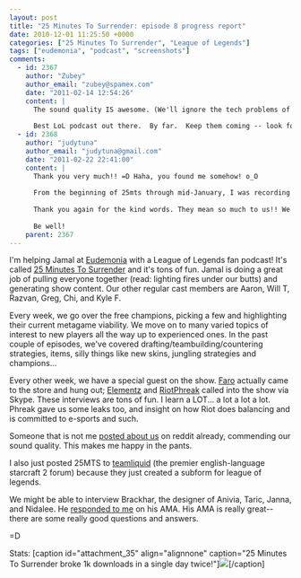 ```yaml
---
layout: post
title: "25 Minutes To Surrender: episode 8 progress report"
date: 2010-12-01 11:25:50 +0000
categories: ["25 Minutes To Surrender", "League of Legends"]
tags: ["eudemonia", "podcast", "screenshots"]
comments:
  - id: 2367
    author: "Zubey"
    author_email: "zubey@spamex.com"
    date: "2011-02-14 12:54:26"
    content: |
      The sound quality IS awesome. (We'll ignore the tech problems of the Dan Dinh episode)
      
      Best LoL podcast out there.  By far.  Keep them coming -- look forward to them every week.
  - id: 2368
    author: "judytuna"
    author_email: "judytuna@gmail.com"
    date: "2011-02-22 22:41:00"
    content: |
      Thank you very much!! =D Haha, you found me somehow! o_O
      
      From the beginning of 25mts through mid-January, I was recording on my laptop (using the onboard mic D:), which is a macbook pro. So I was using osx, and Audacity (an awesome program). Ever since we started streaming, though, I've been using the same laptop, but with windows7 in bootcamp. I'm still using Audacity, but I haven't fiddled with the sound settings on the Windows install enough, because the mic appears to be picking up more background noise. =( It sucks because it's the same hardware... so I apologize for the sound quality of the last few episodes. We're hoping to pick up some better equipment soon. 
      
      Thank you again for the kind words. They mean so much to us!! We never thought that people would actually tune in every week, but it's happening!! And podcast team member Chi just got hired by Riot, so we're gonna have an insider's look at LoL soon =) It's really exciting to be a part of, and I'm glad you're here to support =D =D
      
      Be well!
    parent: 2367
---
```


I'm helping Jamal at [Eudemonia](http://community.eudemonia.net) with a League of Legends fan podcast! It's called [25 Minutes To Surrender](http://25minstosurrender.podomatic.com) and it's tons of fun. Jamal is doing a great job of pulling everyone together (read: lighting fires under our butts) and generating show content. Our other regular cast members are Aaron, Will T, Razvan, Greg, Chi, and Kyle F. 

Every week, we go over the free champions, picking a few and highlighting their current metagame viability. We move on to many varied topics of interest to new players all the way up to experienced ones. In the past couple of episodes, we've covered drafting/teambuilding/countering strategies, items, silly things like new skins, jungling strategies and champions...

Every other week, we have a special guest on the show. [Faro](http://www.youtube.com/leaguetopten) actually came to the store and hung out; [Elementz](http://www.reignofelementz.com) and [RiotPhreak](http://www.youtube.com/riotgamesinc) called into the show via Skype. These interviews are tons of fun. I learn a LOT... a lot a lot a lot. Phreak gave us some leaks too, and insight on how Riot does balancing and is committed to e-sports and such.

Someone that is not me [posted about us](http://www.reddit.com/r/leagueoflegends/comments/ebb0o/25_minutes_to_surrender_podcast_weekly_lol_podcast/) on reddit already, commending our sound quality. This makes me happy in the pants.

I also just posted 25MTS to [teamliquid](http://www.teamliquid.net/forum/viewmessage.php?topic_id=172472) (the premier english-language starcraft 2 forum) because they just created a subform for league of legends. 

We might be able to interview Brackhar, the designer of Anivia, Taric, Janna, and Nidalee. He [responded to me](http://www.reddit.com/r/leagueoflegends/comments/ec0cd/im_a_game_designer_on_league_of_legends_ama/c17532p?context=3) on his AMA. His AMA is really great--there are some really good questions and answers. 

=D

Stats:
[caption id="attachment_35" align="alignnone" caption="25 Minutes To Surrender broke 1k downloads in a single day twice!"]![](https://judytuna.com/wp-content/uploads/2010/11/Screen-shot-2010-12-01-at-12.38.27-AM.png)[/caption]